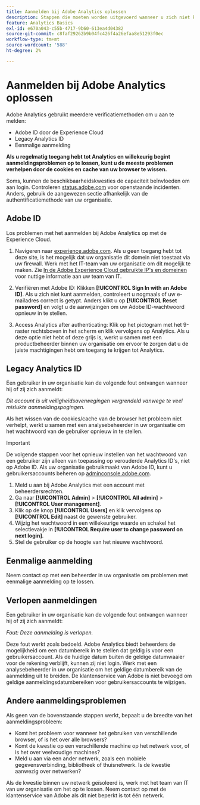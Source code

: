 ```yaml
---
title: Aanmelden bij Adobe Analytics oplossen
description: Stappen die moeten worden uitgevoerd wanneer u zich niet kunt aanmelden bij Adobe Analytics.
feature: Analytics Basics
exl-id: e670a043-c55b-4717-9b60-613ea4d04382
source-git-commit: c8faf29262b9b04fc426f4a26efaa8e51293f0ec
workflow-type: tm+mt
source-wordcount: '588'
ht-degree: 2%

---
```


# Aanmelden bij Adobe Analytics oplossen

Adobe Analytics gebruikt meerdere verificatiemethoden om u aan te melden:

* Adobe ID door de Experience Cloud
* Legacy Analytics ID
* Eenmalige aanmelding

**Als u regelmatig toegang hebt tot Analytics en willekeurig begint aanmeldingsproblemen op te lossen, kunt u de meeste problemen verhelpen door de cookies en cache van uw browser te wissen.**

Soms, kunnen de beschikbaarheidskwesties de capaciteit beïnvloeden om aan login. Controleren [status.adobe.com](https://status.adobe.com) voor openstaande incidenten. Anders, gebruik de aangewezen sectie afhankelijk van de authentificatiemethode van uw organisatie.

## Adobe ID

Los problemen met het aanmelden bij Adobe Analytics op met de Experience Cloud.

1. Navigeren naar [experience.adobe.com](https://experience.adobe.com). Als u geen toegang hebt tot deze site, is het mogelijk dat uw organisatie dit domein niet toestaat via uw firewall. Werk met het IT-team van uw organisatie om dit mogelijk te maken. Zie [In de Adobe Experience Cloud gebruikte IP&#39;s en domeinen](https://helpx.adobe.com/nl/analytics/kb/adobe-ip-addresses.html) voor nuttige informatie aan uw team van IT.

2. Verifiëren met Adobe ID: Klikken **[!UICONTROL Sign In with an Adobe ID]**. Als u zich niet kunt aanmelden, controleert u nogmaals of uw e-mailadres correct is getypt. Anders klikt u op **[!UICONTROL Reset password]** en volgt u de aanwijzingen om uw Adobe ID-wachtwoord opnieuw in te stellen.

3. Access Analytics after authenticating: Klik op het pictogram met het 9-raster rechtsboven in het scherm en klik vervolgens op Analytics. Als u deze optie niet hebt of deze grijs is, werkt u samen met een productbeheerder binnen uw organisatie om ervoor te zorgen dat u de juiste machtigingen hebt om toegang te krijgen tot Analytics.

## Legacy Analytics ID

Een gebruiker in uw organisatie kan de volgende fout ontvangen wanneer hij of zij zich aanmeldt:

*Dit account is uit veiligheidsoverwegingen vergrendeld vanwege te veel mislukte aanmeldingspogingen.*

Als het wissen van de cookies/cache van de browser het probleem niet verhelpt, werkt u samen met een analysebeheerder in uw organisatie om het wachtwoord van de gebruiker opnieuw in te stellen.

>[!IMPORTANT]
>
>De volgende stappen voor het opnieuw instellen van het wachtwoord van een gebruiker zijn alleen van toepassing op verouderde Analytics ID&#39;s, niet op Adobe ID. Als uw organisatie gebruikmaakt van Adobe ID, kunt u gebruikersaccounts beheren op [adminconsole.adobe.com](https://adminconsole.adobe.com).

1. Meld u aan bij Adobe Analytics met een account met beheerdersrechten.
2. Ga naar **[!UICONTROL Admin]** > **[!UICONTROL All admin]** > **[!UICONTROL User management]**.
3. Klik op de knop **[!UICONTROL Users]** en klik vervolgens op **[!UICONTROL Edit]** naast de gewenste gebruiker.
4. Wijzig het wachtwoord in een willekeurige waarde en schakel het selectievakje in **[!UICONTROL Require user to change password on next login]**.
5. Stel de gebruiker op de hoogte van het nieuwe wachtwoord.

## Eenmalige aanmelding

Neem contact op met een beheerder in uw organisatie om problemen met eenmalige aanmelding op te lossen.

## Verlopen aanmeldingen

Een gebruiker in uw organisatie kan de volgende fout ontvangen wanneer hij of zij zich aanmeldt:

*Fout: Deze aanmelding is verlopen.*

Deze fout werkt zoals bedoeld. Adobe Analytics biedt beheerders de mogelijkheid om een datumbereik in te stellen dat geldig is voor een gebruikersaccount. Als de huidige datum buiten de geldige datumwaaier voor de rekening verblijft, kunnen zij niet login. Werk met een analysebeheerder in uw organisatie om het geldige datumbereik van de aanmelding uit te breiden. De klantenservice van Adobe is niet bevoegd om geldige aanmeldingsdatumbereiken voor gebruikersaccounts te wijzigen.

## Andere aanmeldingsproblemen

Als geen van de bovenstaande stappen werkt, bepaalt u de breedte van het aanmeldingsprobleem:

* Komt het probleem voor wanneer het gebruiken van verschillende browser, of is het over alle browsers?
* Komt de kwestie op een verschillende machine op het netwerk voor, of is het over veelvoudige machines?
* Meld u aan via een ander netwerk, zoals een mobiele gegevensverbinding, bibliotheek of thuisnetwerk. Is de kwestie aanwezig over netwerken?

Als de kwestie binnen uw netwerk geïsoleerd is, werk met het team van IT van uw organisatie om het op te lossen. Neem contact op met de klantenservice van Adobe als dit niet beperkt is tot één netwerk.
